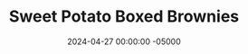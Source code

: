 ---
layout: brownie2
title:  "Sweet Potato Boxed Brownies"
date:   2024-04-27 00:00:00 -05000
categories: 
- Misc.
permalink: /misc/sweet-potato-boxed-brownies
image: /assets/Misc/Brownies2/cover.jpg
tags: 
- experiment
- brownie
- boxed brownie
- duncan hines
- dark chocolate
- butter
- oil
- vegetable oil
- canola oil
- unsweetened applesauce
- sweet potato puree
- pumpkin puree
- butternut squash puree

overview: 
- <br>This is a follow up post to my <a href="boxed-brownie-experiment">Fat Replacements in Boxed Brownies</a> experiment, where I found that <b>Sweet Potatoes</b> were the best replacement for butter or oil in a box of brownie mix.  The texture of the baked sweet potato brownies most represented the control of butter, being chewy, structurally sound, and not over or under baked.  The flavor was unmatched, as the sweet potato brownies were far and away the best ones on the table, even over the control.<br><br>

- This part 2 serves as a larger test of sweet potato brownies.  In it, I have taken a box of Duncan Hines Dark Chocolate Fudge brownie mix.  I will divide the mix in half, baking one half according to the instructions, and the other half replacing the fat with sweet potato.  As my other taste tester tonight has a nut allergy, the keto box (with almond flour) was off the table.  Plus, this will give us a test with more standard sugar filled brownies; we'll see if sweet potatoes still hold up.
box: 
- <br><br><center><img src="/assets/Misc/Brownies2/box-front.jpg" alt="" class="larger-image"></center><br>
- <center><img src="/assets/Misc/Brownies2/box-facts.jpg" alt="" class="larger-image"></center><br>
- <center><img src="/assets/Misc/Brownies2/box-sub.jpg" alt="" class="larger-image"></center><br>
- <center><img src="/assets/Misc/Brownies2/box-back.jpg" alt="" class="larger-image"></center><br>
- As mentioned above, the boxed brownies being tested are the Duncan Hines Dark Chocolate Fudge.  The photos of the box are above, showing the packaging, nutrition facts, recommended substitutions, and baking instructions.  The box has a weight of 518.4 g.  A full batch of brownies calls for 1/3 cup (80 g) water, 1 large egg (53 g), and 1/2 cup (112 g) vegetable oil.  As the mix is getting split 2 ways, that means that each bowl should get:<br><br>

- 1. <b>259.2 g</b> brownie mix<br>
- 2. <b>1/6 cup or 40 g</b> water<br>
- 3. <b>1/2 egg or 26.5 g</b> egg<br>
- 4. <b>4 tbsp or 56 g</b> oil<br>

- <br><center><img src="/assets/Misc/Brownies2/mix.jpg" alt="" class="larger-image"></center><br>

- These are the amounts that will go in the control batch, and the experimental batch will get an equivalent amount by volume of sweet potato instead of oil.

subs:
- <br>1. <a rel="" target="" href="#oil">Canola Oil</a><br>
- 2. <a rel="" target="" href="#potato">Sweet Potato Puree</a><br>

oil:
- <div id="oil"></div>
- <b><font size="+2">1. Canola Oil</font></b><br>
- <br><center><img src="/assets/Misc/Brownies2/bowl-oil.jpg" alt="" class="larger-image"></center><br>
- This is the standard experiment.  In a small bowl goes the brownie mix, water, egg, and oil.  The batter was stirred together, and poured into a parchment lined and greased 8" pan.  This will be the basis of our experiment, as it will provide a frame of reference for the other trial.<br><br>
- <center><img src="/assets/Misc/Brownies2/raw-oil.jpg" alt="" class="larger-image"></center>
oil-ing: dcoil-ing
oil-facts: dcoil-facts

sweet-potato:
- <div id="potato"></div>
- <b><font size="+2">2. Sweet Potato Puree</font></b><br>
- <br><center><img src="/assets/Misc/Brownies2/sw-pot.jpg" alt="" class="larger-image"></center><br>
- Earlier, I made a small batch of <a href="/recipes/sweet-potato-puree">Roasted Sweet Potato Puree</a> in preparation for this.  I just poked 2 potatoes with a fork, wrapped it in foil, and air fried it at 400F for 75 minutes until soft.  I cut them in half, let them steam out and totaly cool, and blended the insides it into a smooth puree.  Canned pumpkin puree would also work, as well as <a href="/recipes/roasted-butternut-squash-puree">Roasted Butternut Squash Puree</a>.<br><br>

- <center><img src="/assets/Misc/Brownies2/bowl-sw-pot.jpg" alt="" class="larger-image"></center><br>

- For the sweet potato, the conversion is the following:<br>
- 1 cup oil = 1 cup (255 g) sweet potato<br><br>

- Therefore, for the 4 tbsp oil, I will need <b>63.75 g</b> mashed sweet potato.<br><br>
- <center><img src="/assets/Misc/Brownies2/raw-sw-pot.jpg" alt="" class="larger-image"></center>
sweet-potato-ing: dcsweetpotato-ing
sweet-potato-facts: dcsweetpotato-facts

mixing:
- <br>The two batches were measured and mixed in separate bowl.  Note that the texture of the sweet potato bowl was noticably a bit thicker than the bowl with oil.  I am legally requried to say that you are not supposed to consume raw brownie batter.  And with that out of the way, both the raw batters tasted great with no real difference there.<br><br>

- The batter was poured into a parchment lined and greased 8" pan.  Each was baked at 350F for 16 minutes, or until a toothpick was almost fully clean.  Each of the 2 8" pans would be cut into 16 brownies, making a total of 32.<br>
- <br><center><img src="/assets/Misc/Brownies2/baked-oil.jpg" alt="" class="larger-image"></center><br>
- <br><center><img src="/assets/Misc/Brownies2/baked-sw-pot.jpg" alt="" class="larger-image"></center><br>

- The baked brownies were transferred to the fridge to cool totally in the pan for a few hours before slicing.

taste: 
- <br>Finally, (the moment we've been waiting for), the brownies were assessed on their appearance, texture, and taste.  Meaning, it was finally time to eat.<br><br>

- <center><img src="/assets/Misc/Brownies2/cover.jpg" alt="" class="larger-image"></center><br><br>

- <b><font size="+2">1. Canola Oil</font></b>
- <br>The standard brownies were great.  Nice and fudgy interior, lightly crispy edges, great taste, and a good brownie skin on top.  It was a bit too sweet for my taste, but still very good.  Not the best brownie in the world, but solid for a box brownie.  <b>7.5/10</b><br><br>

- <b><font size="+2">2. Sweet Potato Puree</font></b>
- <br>I'm sad to say that sweet potatoes won't be winning any awards here today.  The texture was a bit cakey and spongy, and the taste was bland.  In the keto brownies, you could mildly taste the sweet potato, and it was sweeter as a result.  In these however, it almost more like eating a Fiber One brownie than a real brownie, but still with all the sugar and none of the fiber.  <b>3.5/10</b>

conclusion:
- <br>While sweet potatoes can work as a fantastic fat replacement in keto brownies, the same cannot be said for traditional brownies.  In comparing both, I think I still side with the sweet potato keto brownies as being the best tasting, even over the oil and sugar brownies.<br><br>

- If we're comparing the sugar brownies to the keto ones, I'd say that the canola oil ones would land above the yogurt keto brownies (<b>7.5/10</b>), but below the sweet potato keto brownies (<b>9/10</b>).  On the other hand, the sweet potato traditional brownies would slot below the keto black bean brownies (<b>4/10</b>) for the bottom ranking.  :(<br><br>

- My guess is that the lack of fat in the sweet potato regular brownies above lead to a cakey texture and a bland taste.  On the other hand, the sweet potato keto brownies had fat from the almond flour, leading to a much more traditional brownie texture and taste.  More fat would also help in keeping the brownies moist and fudgy, whereas an absense of fat would lead to a dry baked good, which is exactly what we saw.<br><br>

- For a homemade healthy brownie using sweet potatoes, you should check out my <a href="/recipes/sweet-potato-brownies">Sweet Potato Brownies (SF)</a>.  They're homemade instead of from a box, so they avoid a lot of ultra processed ingredients.  They're still gluten free (and this time nut free!), can be make keto by using almond flour instead of oat flour, and are still lower in fat and sugar while still being just as delicious.

sources:
- <br>1. <a href="/misc/boxed-brownie-experiment">Fat Replacements in Boxed Brownies</a><br>
---